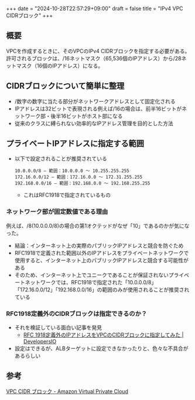 +++
date = "2024-10-28T22:57:29+09:00"
draft = false
title = "IPv4 VPC CIDRブロック"
+++


## 概要

VPCを作成するときに、そのVPCのIPv4 CIDRブロックを指定する必要がある。  
許可されるブロックは、/16ネットマスク（65,536個のIPアドレス）から/28ネットマスク（16個のIPアドレス）になる。 

## CIDRブロックについて簡単に整理

- /数字の数字に当たる部分がネットワークアドレスとして固定化される
- IPアドレスは32ビットで表現される例えば/16の場合は、前半16ビットがネットワーク部・後半16ビットがホスト部になる
- 従来のクラスに縛られない効率的なIPアドレス管理を目的とした方法

## プライベートIPアドレスに指定する範囲

- 以下で設定されることが推奨されている
  ```
  10.0.0.0/8 – 範囲：10.0.0.0 ～ 10.255.255.255
  172.16.0.0/12 – 範囲：172.16.0.0 ～ 172.31.255.255
  192.168.0.0/16 – 範囲：192.168.0.0 ～ 192.168.255.255
  ```
  - これはRFC1918で指定されているもの

### ネットワーク部が固定数値である理由

例えば、/8(10.0.0.0/8)の場合の第1オクテッドがなぜ「10」であるのかが気になった。

- 結論：インターネット上の実際のパブリックIPアドレスと競合を防ぐため
- RFC1918で定義された範囲以外のIPアドレスをプライベートネットワークで使用すると、インターネット上のパブリックIPアドレスと競合する可能性がある
- そのため、インターネット上でユニークであることが保証されないプライベートネットワークでは、RFC1918で指定された「10.0.0.0/8」「172.16.0.0/12」「192.168.0.0/16」の範囲のみが使用されることが推奨されている

### RFC1918定義外のCIDRブロックは指定できるのか？

- それを検証している面白い記事を発見
  - [RFC 1918定義外のIPアドレスをVPCのCIDRブロックに指定してみた | DevelopersIO](https://dev.classmethod.jp/articles/assign-ip-addresses-outside-the-rfc-1918-definition-to-the-cidr-block-of-the-vpc/#toc-2)
- 設定はできるが、ALBターゲットに設定できなかったりと、色々な不具合があるらしい

## 参考

[VPC CIDR ブロック - Amazon Virtual Private Cloud](https://docs.aws.amazon.com/ja_jp/vpc/latest/userguide/vpc-cidr-blocks.html)